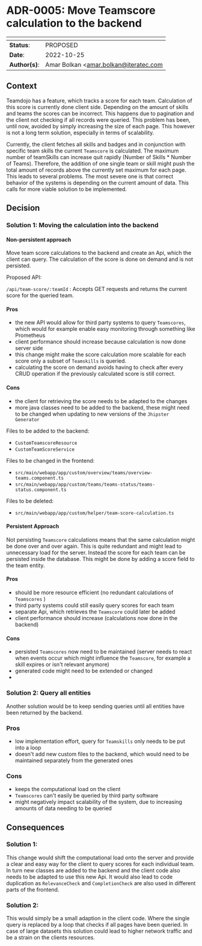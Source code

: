 <!-- 
SPDX-FileCopyrightText: the TeamDojo authors

SPDX-License-Identifier: Apache-2.0
-->
# ADR-0005: Move Teamscore calculation to the backend

<!--
  Use one of the ADR status parameter based on status
  Please add a cross-reference link to the new ADR on 'superseded' ADR.
  e.g.: [ADR superseded by](ADR-NNNN.md)
-->
| <!-- -->       | <!-- -->                                                                             |
|----------------|--------------------------------------------------------------------------------------|
| **Status**:    | PROPOSED |
| **Date**:      | 2022-10-25                                                                          |
| **Author(s)**: | Amar Bolkan <amar.bolkan@iteratec.com                         |



## Context

Teamdojo has a feature, which tracks a score for each team. Calculation of this score is currently done client side. 
Depending on the amount of skills and teams the scores can be incorrect. This happens due to pagination and the client not checking if all records were queried.
This problem has been, until now, avoided by simply increasing the size of each page. This however is not a long term solution, especially in terms of scalability.

Currently, the client fetches all skills and badges and in conjunction with specific team skills the current 
`Teamscore` is calculated. The maximum number of teamSkills can increase quit rapidly (Number of Skills * Number of Teams).
Therefore, the addition of one single team or skill might push the total amount of records above the currently set maximum for each page.
This leads to several problems. The most severe one is that correct behavior of the systems is depending on the 
current amount of data. This calls for more viable solution to be implemented.


## Decision

### Solution 1: Moving the calculation into the backend


#### Non-persistent approach
Move team score calculations to the backend and create an Api, which 
the client can query. The calculation of the score is done on demand and is not persisted.


Proposed API:

`/api/team-score/:teamId` : Accepts GET requests and returns the current score for the queried team. 

#### Pros

- the new API would allow for third party systems to query `Teamscores`, which would for example enable easy monitoring through something like Prometheus
- client performance should increase because calculation is now done server side
- this change might make the score calculation more scalable for each score only a subset of `Teamskills` is queried.
- calculating the score on demand avoids having to check after every CRUD operation if the previously calculated score is still correct.

#### Cons
- the client for retrieving the score needs to be adapted to the changes
- more java classes need to be added to the backend, these might need to be changed when updating to new versions of the `Jhipster Generator`

Files to be added to the backend:
- `CustomTeamscoreResource`
- `CustomTeamScoreService`

Files to be changed in the frontend:
- `src/main/webapp/app/custom/overview/teams/overview-teams.component.ts`
- `src/main/webapp/app/custom/teams/teams-status/teams-status.component.ts`

Files to be deleted:
- `src/main/webapp/app/custom/helper/team-score-calculation.ts`


#### Persistent Approach
Not persisting `Teamscore` calculations means that the same calculation might be done over and over again.
This is quite redundant and might lead to unnecessary load for the server. Instead the score for each team can be 
persisted inside the database. This might be done by adding a score field to the team entity.


#### Pros
- should be more resource efficient (no redundant calculations of `Teamscores` )
- third party systems could still easily query scores for each team
- separate Api, which retrieves the `Teamscore` could later be added
- client performance should increase (calculations now done in the backend)

#### Cons
- persisted `Teamscores` now need to be maintained (server needs to react when events occur which might influence the `Teamscore`, for example a skill expires or isn't relevant anymore)
- generated code might need to be extended or changed
- 


<!--
Relevant files for score calculation:
- CompletionCheck `src/main/webapp/app/custom/helper/completion-check.ts`
- RelevanceCheck `src/main/webapp/app/custom/helper/relevance-check.ts`
- TeamScoreCalculation `src/main/webapp/app/custom/helper/team-score-calculation.ts`
- SkillStatusUtils `src/main/webapp/app/custom/helper/skill-status.ts`

mirror these classes in the backend
Variable used in TeamScore calculation: team (containing all achieved skills), all available skills, and all available badges
-->

### Solution 2: Query all entities

Another solution would be to keep sending queries until all entities have been returned by the backend.

### Pros
- low implementation effort, query for `Teamskills` only needs to be put into a loop
- doesn't add new custom files to the backend, which would need to be maintained separately from the generated ones 


### Cons
- keeps the computational load on the client
- `Teamscores` can't easily be queried by third party software 
- might negatively impact scalability of the system, due to increasing amounts of data needing to be queried
## Consequences

### Solution 1:
This change would shift the computational load onto the server and provide a clear and easy way for the client to
query scores for each individual team. In turn new classes are added to the backend and the client code also needs to be adapted to use this new Api.
It would also lead to code duplication as `RelevanceCheck` and `CompletionCheck` are also used in different parts of the frontend.


### Solution 2: 
This would simply be a small adaption in the client code. Where the single query is replaced 
by a loop that checks if all pages have been queried.
In case of large datasets this solution could lead to higher network traffic and be a strain on the 
clients resources. 


